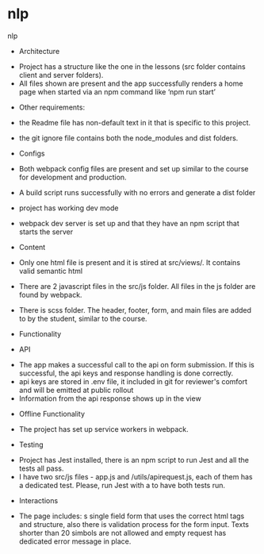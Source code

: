 # nlp
nlp

* Architecture

- Project has a structure like the one in the lessons (src folder contains client and server folders).
- All files shown are present and the app successfully renders a home page when started via an npm command like ‘npm run start’

* Other requirements:

- the Readme file has non-default text in it that is specific to this project. 

- the git ignore file contains both the node_modules and dist folders. 

* Configs

- Both webpack config files are present and set up similar to the course for development and production.

- A build script runs successfully with no errors and generate a dist folder

- project has working dev mode
- webpack dev server is set up and that they have an npm script that starts the server

* Content

- Only one html file is present and it is stired at src/views/. It contains valid semantic html

- There are 2 javascript files in the src/js folder. All files in the js folder are found by webpack.

- There is scss folder. The header, footer, form, and main files are added to by the student, similar to the course.

* Functionality

* API

- The app makes a successful call to the api on form submission. If this is successful, the api keys and response handling is done correctly.
- api keys are stored in .env file, it included in git for reviewer's comfort and will be emitted at public rollout
- Information from the api response shows up in the view

* Offline Functionality

- The project has set up service workers in webpack.

* Testing

- Project has Jest installed, there is an npm script to run Jest and all the tests all pass. 
- I have two src/js files - app.js and /utils/apirequest.js, each of them has a dedicated test. Please, run Jest with a to have both tests run.

* Interactions

- The page includes: s single field form that uses the correct html tags and structure, also there is validation process for the form input. 
  Texts shorter than 20 simbols are not allowed and empty request has dedicated error message in place. 

